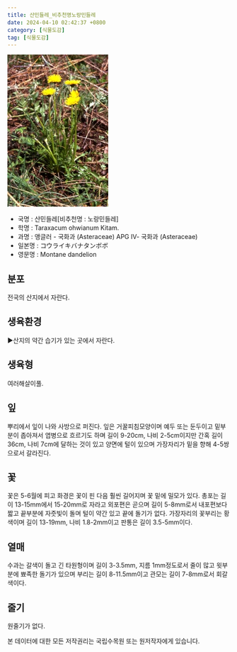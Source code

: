 ```yaml
---
title: 산민들레_비추천명노랑민들레
date: 2024-04-10 02:42:37 +0800
category: [식물도감]
tag: [식물도감]
---
```




![산민들레[비추천명 : 노랑민들레]](/assets/img/fileUpload/plants/basic/Compositae/Taraxacum/10434/1_th2.JPG)
- 국명 : 산민들레[비추천명 : 노랑민들레]
- 학명 : Taraxacum ohwianum Kitam.
- 과명 : 앵글러 - 국화과 (Asteraceae) APG Ⅳ- 국화과 (Asteraceae)
- 일본명 : コウライキバナタンボボ
- 영문명 : Montane dandelion


## 분포
전국의 산지에서 자란다.
## 생육환경
▶산지의 약간 습기가 있는 곳에서 자란다.
## 생육형
여러해살이풀.
## 잎
뿌리에서 잎이 나와 사방으로 퍼진다. 잎은 거꿀피침모양이며 예두 또는 둔두이고 밑부분이 좁아져서 엽병으로 흐르기도 하며 길이 9-20cm, 나비 2-5cm이지만 간혹 길이 36cm, 나비 7cm에 달하는 것이 있고 양면에 털이 있으며 가장자리가 밑을 향해 4-5쌍으로서 갈라진다.
## 꽃
꽃은 5-6월에 피고 화경은 꽃이 핀 다음 훨씬 길어지며 꽃 밑에 밀모가 있다. 총포는 길이 13-15mm에서 15-20mm로 자라고 외포편은 곧으며 길이 5-8mm로서 내포편보다 짧고 끝부분에 자줏빛이 돌며 털이 약간 있고 끝에 돌기가 없다. 가장자리의 꽃부리는 황색이며 길이 13-19mm, 나비 1.8-2mm이고 판통은 길이 3.5-5mm이다.
## 열매
수과는 갈색이 돌고 긴 타원형이며 길이 3-3.5mm, 지름 1mm정도로서 줄이 많고 윗부분에 뾰족한 돌기가 있으며 부리는 길이 8-11.5mm이고 관모는 길이 7-8mm로서 회갈색이다.
## 줄기
원줄기가 없다.






본 데이터에 대한 모든 저작권리는 국립수목원 또는 원저작자에게 있습니다.
